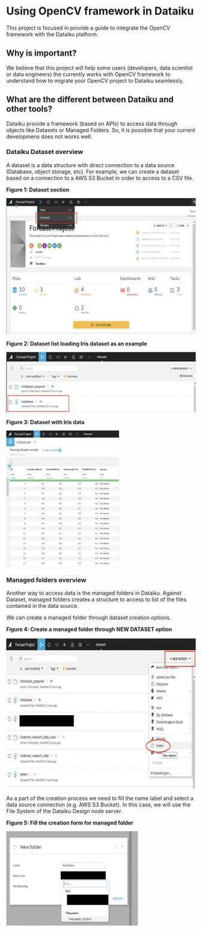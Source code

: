 # Using OpenCV framework in Dataiku

This project is focused in provide a guide to integrate the OpenCV framework with the Dataiku platform. 

## Why is important?

We believe that this project will help some users (developers, data scientist or data engineers) the currently works with OpenCV framework to understand how to migrate your OpenCV project to Dataiku seamlessly.

## What are the different between Dataiku and other tools?

Dataiku provide a framework (based on APIs) to access data through objects like Datasets or Managed Folders. So, it is possible that your current developmens does not works well.

### Dataiku Dataset overview

A dataset is a data structure with direct connection to a data source (Database, object storage, etc). For example, we can create a dataset based on a connection to a AWS S3 Bucket in order to access to a CSV file.

<b>Figure 1: Dataset section</b>

<img src="/images/dataiku-dataset-1.png?raw=true" width="600" height="360" alt="Dataset section"/>

<b>Figure 2: Dataset list loading Iris dataset as an example</b>

<img src="/images/dataiku-dataset-2.png?raw=true" width="600" height="160" alt="Dataset list"/>

<b>Figure 3: Dataset with Iris data</b>

<img src="/images/dataiku-dataset-3.png?raw=true" width="300" height="360" alt="Dataset example"/>

### Managed folders overview

Another way to access data is the managed folders in Dataiku. Against Dataset, managed folders creates a structure to access to list of the files contained in the data source.

We can create a managed folder through dataset creation options.


<b>Figure 4: Create a managed folder through NEW DATASET option</b>

<img src="/images/dataiku-folders-1.png?raw=true" width="600" height="400" alt="Create a managed folder"/>

As a part of the creation process we need to fill the name label and select a data source connection (e.g. AWS S3 Bucket). In this case, we will use the File System of the Dataiku Design node server.

<b>Figure 5: Fill the creation form for managed folder</b>

<img src="/images/dataiku-folders-2.png?raw=true" width="350" height="250" alt="Creation form"/>
